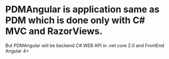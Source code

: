 # PDMAngular is application same as PDM which is done only with C# MVC and RazorViews.
But PDMAngular will be backend C# WEB API in .net core 2.0 and FrontEnd Angular 4+
